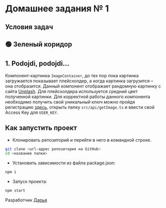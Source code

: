 # Домашнее задания № 1

## Условия задач

## 🟢 Зеленый коридор

## 1. Podojdi, podojdi…

Компонент-картинка `ImageContainer`, до тех пор пока картинка загружается показывает плейсхолдер, а когда картинка загрузится – она отобразится.
Данный компонент отображает рандомную картинку с сайта [Unplash](https://unsplash.com/).
Для плейсхолдера используется средний цвет полученной картинки.
Для корректной работы данного компонента необходимо получить свой уникальный ключ можно пройдя регистрацию [здесь](https://unsplash.com/developers), открыть папку `src/api/getImage.ts` и ввести свой Access Key для `USER_KEY`.

## Как запустить проект

- Клонировать репозиторий и перейти в него в командной строке.

```Bash
git clone <url-адрес репозитория на GitHub>
cd <название папки>
```

- Установить зависимости из файла package.json:

```Bash
npm i
```

- Запуск проекта:

```Bash
npm start
```

Разработчик [Дарья](https://github.com/daria-bnn?tab=repositories)
